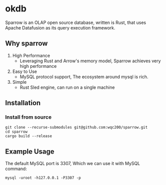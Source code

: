 # okdb
Sparrow is an OLAP open source database, written is Rust, that uses Apache Datafusion as its query execution framework.

## Why sparrow
1. High Performance 
   - Leveraging Rust and Arrow's memory model, Sparrow achieves very high performance
2. Easy to Use
   - MySQL protocol support, The ecosystem around mysql is rich.
3. Simple
   - Rust Sled engine, can run on a single machine

## Installation
### Install from source
```shell
git clone --recurse-submodules git@github.com:wqc200/sparrow.git
cd sparrow
cargo build --release
```

## Example Usage
The default MySQL port is 3307, Which we can use it with MySQL command:
```shell
mysql -uroot -h127.0.0.1 -P3307 -p
```